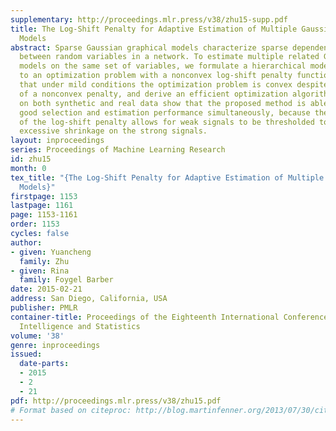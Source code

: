 ```yaml
---
supplementary: http://proceedings.mlr.press/v38/zhu15-supp.pdf
title: The Log-Shift Penalty for Adaptive Estimation of Multiple Gaussian Graphical
  Models
abstract: Sparse Gaussian graphical models characterize sparse dependence relationships
  between random variables in a network. To estimate multiple related Gaussian graphical
  models on the same set of variables, we formulate a hierarchical model, which leads
  to an optimization problem with a nonconvex log-shift penalty function. We show
  that under mild conditions the optimization problem is convex despite the inclusion
  of a nonconvex penalty, and derive an efficient optimization algorithm. Experiments
  on both synthetic and real data show that the proposed method is able to achieve
  good selection and estimation performance simultaneously, because the nonconvexity
  of the log-shift penalty allows for weak signals to be thresholded to zero without
  excessive shrinkage on the strong signals.
layout: inproceedings
series: Proceedings of Machine Learning Research
id: zhu15
month: 0
tex_title: "{The Log-Shift Penalty for Adaptive Estimation of Multiple Gaussian Graphical
  Models}"
firstpage: 1153
lastpage: 1161
page: 1153-1161
order: 1153
cycles: false
author:
- given: Yuancheng
  family: Zhu
- given: Rina
  family: Foygel Barber
date: 2015-02-21
address: San Diego, California, USA
publisher: PMLR
container-title: Proceedings of the Eighteenth International Conference on Artificial
  Intelligence and Statistics
volume: '38'
genre: inproceedings
issued:
  date-parts:
  - 2015
  - 2
  - 21
pdf: http://proceedings.mlr.press/v38/zhu15.pdf
# Format based on citeproc: http://blog.martinfenner.org/2013/07/30/citeproc-yaml-for-bibliographies/
---
```

